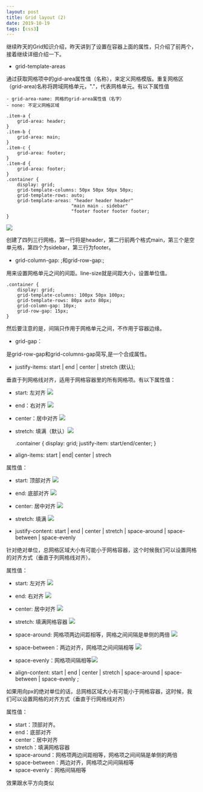 ```yaml
---
layout: post
title: Grid layout (2)
date: 2019-10-19
tags: [css3]
---
```


继续昨天的Grid知识介绍，昨天讲到了设置在容器上面的属性，只介绍了前两个，接着继续详细介绍一下。

- grid-template-areas

通过获取网格项中的gid-area属性值（名称），来定义网格模版。重复网格区（grid-area)名称将跨域网格单元，"."，代表网格单元。有以下属性值

    - grid-area-name: 网格的grid-area属性值（名字）
    - none: 不定义网格区域

    .item-a {
        grid-area: header;
    }
    .item-b {
        grid-area: main;
    }
    .item-c {
        grid-area: footer;
    }
    .item-d {
        grid-area: footer;
    }
    .container {
        display: grid;
        grid-template-columns: 50px 50px 50px 50px;
        grid-template-rows: auto;
        grid-template-areas: "header header header"
                            "main main . sidebar"
                            "footer footer footer footer;
    }

<img src="http://ovk2ylefr.bkt.clouddn.com/grid3.png">

创建了四列三行网格，第一行将是header，第二行前两个格式main，第三个是空单元格，第四个为sidebar，第三行为footer。

- grid-column-gap: <line-size>;和grid-row-gap:<line-size>;

用来设置网格单元之间的间距。line-size就是间距大小，设置单位值。

    .container {
        display: grid;
        grid-template-columns: 100px 50px 100px;
        grid-template-rows: 80px auto 80px;
        grid-column-gap: 10px;
        grid-row-gap: 15px;
    }

然后要注意的是，间隔只作用于网格单元之间，不作用于容器边缘。

- grid-gap：<grid-row-gap> <gird-column-gap>

是grid-row-gap和grid-columns-gap简写,是一个合成属性。

- justify-items: start | end | center | stretch (默认);

垂直于列网格线对齐，适用于网格容器里的所有网格项。有以下属性值：

- start: 左对齐 <img src="http://ovk2ylefr.bkt.clouddn.com/grid4.png">
- end：右对齐 <img src="http://ovk2ylefr.bkt.clouddn.com/grid5.png">
- center：居中对齐 <img src="http://ovk2ylefr.bkt.clouddn.com/grid6.png">
- stretch: 填满（默认）<img src="http://ovk2ylefr.bkt.clouddn.com/grid7.png">

    .container {
        display: grid;
        justify-item: start/end/center;
    }

- align-items: start \| end\| center \| strech 

属性值：

- start: 顶部对齐 <img src="https://upload-images.jianshu.io/upload_images/3600755-44a169b8af1f21c0.png?imageMogr2/auto-orient/">
- end: 底部对齐 <img src="https://upload-images.jianshu.io/upload_images/3600755-eeca00235888704f.png?imageMogr2/auto-orient/">
- center: 居中对齐 <img src="https://upload-images.jianshu.io/upload_images/3600755-accfcd58d71fbb46.png?imageMogr2/auto-orient/">
- stretch: 填满 <img src="https://upload-images.jianshu.io/upload_images/3600755-1f776fed8480c565.png?imageMogr2/auto-orient/">

- justify-content: start \| end \| center \| stretch \| space-around \| space-between \| space-evenly

针对绝对单位，总网格区域大小有可能小于网格容器，这个时候我们可以设置网格的对齐方式（垂直于列网格线对齐）。

属性值：

- start: 左对齐 <img src="https://upload-images.jianshu.io/upload_images/3600755-598418fbb05c660a.png?imageMogr2/auto-orient/strip%7CimageView2/2/w/387">
- end: 右对齐 <img src="https://upload-images.jianshu.io/upload_images/3600755-1377e3bc624b54cc.png?imageMogr2/auto-orient/strip%7CimageView2/2/w/387">
- center: 居中对齐 <img src="https://upload-images.jianshu.io/upload_images/3600755-a7e350e6f1fe568d.png?imageMogr2/auto-orient/strip%7CimageView2/2/w/387">
- stretch: 填满网格容器 <img src="https://upload-images.jianshu.io/upload_images/3600755-bbdba4cc0ea76dc0.png?imageMogr2/auto-orient/strip%7CimageView2/2/w/387">
- space-around: 网格项两边间距相等，网格之间间隔是单侧的两倍 <img src="https://upload-images.jianshu.io/upload_images/3600755-0ef01afa5dd59199.png?imageMogr2/auto-orient/">
- space-between：两边对齐，网格项之间间隔相等 <img src="https://upload-images.jianshu.io/upload_images/3600755-d7209e56f1d193d5.png?imageMogr2/auto-orient/">
- space-evenly：网格项间隔相等<img src="https://upload-images.jianshu.io/upload_images/3600755-ccbe53f6d1ff7e5f.png?imageMogr2/auto-orient/">

- align-content: start \| end \| center \| stretch \| space-around \| space-between \| space-evenly ;

如果用向px的绝对单位的话，总网格区域大小有可能小于网格容器，这时候，我们可以设置网格的对齐方式（垂直于行网格线对齐）

属性值：

- start：顶部对齐。
- end：底部对齐
- center：居中对齐
- stretch：填满网格容器
- space-around：网格项两边间距相等，网格项之间间隔是单侧的两倍
- space-between：两边对齐，网格项之间间隔相等
- space-evenly：网格间隔相等

效果跟水平方向类似

